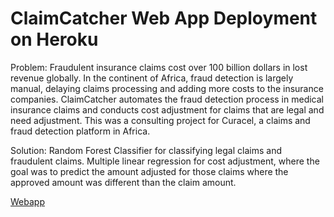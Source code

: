 # ClaimCatcher Web App Deployment on Heroku

Problem:
Fraudulent insurance claims cost over 100 billion dollars in lost revenue globally. In the continent of Africa, fraud detection is largely manual, delaying claims processing and adding more costs to the insurance companies. ClaimCatcher automates the fraud detection process in medical insurance claims and conducts cost adjustment for claims that are legal and need adjustment. This was a consulting project for Curacel, a claims and fraud detection platform in Africa.

Solution:
Random Forest Classifier for classifying legal claims and fraudulent claims. Multiple linear regression for cost adjustment, where the goal was to predict the amount adjusted for those claims where the approved amount was different than the claim amount.

[Webapp](http://claimcatcher.herokuapp.com)

